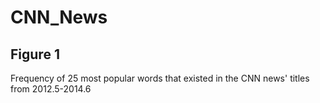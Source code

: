 # CNN_News

## Figure 1
Frequency of 25 most popular words that existed in the CNN news' titles from 2012.5-2014.6


